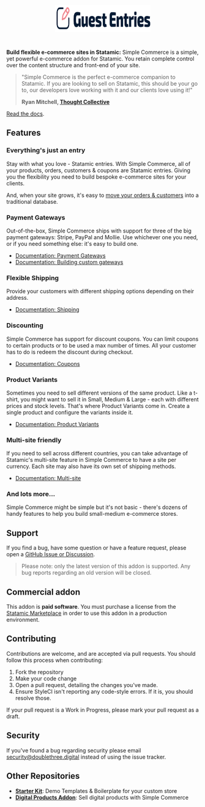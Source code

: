<!-- statamic:hide -->

<p align="center">
<picture>
    <source srcset="./logo-dark.svg" media="(prefers-color-scheme: dark)">
    <img align="center" width="250" height="70" src="./logo-default.svg">
</picture>
</p>
<br>

<!-- /statamic:hide -->

**Build flexible e-commerce sites in Statamic:** Simple Commerce is a simple, yet powerful e-commerce addon for Statamic. You retain complete control over the content structure and front-end of your site.

> "Simple Commerce is the perfect e-commerce companion to Statamic. If you are looking to sell on Statamic, this should be your go to, our developers love working with it and our clients love using it!"
>
> **Ryan Mitchell, [Thought Collective](https://www.thoughtcollective.com/)**

[Read the docs](https://simple-commerce.duncanmcclean.com).

## Features

### Everything's just an entry

Stay with what you love - Statamic entries. With Simple Commerce, all of your products, orders, customers & coupons are Statamic entries. Giving you the flexibility you need to build bespoke e-commerce sites for your clients.

And, when your site grows, it's easy to [move your orders & customers](https://simple-commerce.duncanmcclean.com/database-orders) into a traditional database.

### Payment Gateways

Out-of-the-box, Simple Commerce ships with support for three of the big payment gateways: Stripe, PayPal and Mollie. Use whichever one you need, or if you need something else: it's easy to build one.

-   [Documentation: Payment Gateways](https://simple-commerce.duncanmcclean.com/gateways)
-   [Documentation: Building custom gateways](https://simple-commerce.duncanmcclean.com/extending/custom-gateways)

### Flexible Shipping

Provide your customers with different shipping options depending on their address.

-   [Documentation: Shipping](https://simple-commerce.duncanmcclean.com/shipping)

### Discounting

Simple Commerce has support for discount coupons. You can limit coupons to certain products or to be used a max number of times. All your customer has to do is redeem the discount during checkout.

-   [Documentation: Coupons](https://simple-commerce.duncanmcclean.com/coupons)

### Product Variants

Sometimes you need to sell different versions of the same product. Like a t-shirt, you might want to sell it in Small, Medium & Large - each with different prices and stock levels. That's where Product Variants come in. Create a single product and configure the variants inside it.

-   [Documentation: Product Variants](https://simple-commerce.duncanmcclean.com/product-variants)

### Multi-site friendly

If you need to sell across different countries, you can take advantage of Statamic's multi-site feature in Simple Commerce to have a site per currency. Each site may also have its own set of shipping methods.

-   [Documentation: Multi-site](https://simple-commerce.duncanmcclean.com/multisite)

### And lots more...

Simple Commerce might be simple but it's not basic - there's dozens of handy features to help you build small-medium e-commerce stores.

## Support

If you find a bug, have some question or have a feature request, please open a [GitHub Issue or Discussion](https://github.com/duncanmcclean/simple-commerce/issues/new/choose).

> Please note: only the latest version of this addon is supported. Any bug reports regarding an old version will be closed.

<!-- statamic:hide -->

## Commercial addon

This addon is **paid software**. You must purchase a license from the [Statamic Marketplace](https://statamic.com/cookie-notice) in order to use this addon in a production environment.

## Contributing

Contributions are welcome, and are accepted via pull requests. You should follow this process when contributing:

1. Fork the repository
2. Make your code change
3. Open a pull request, detailing the changes you've made.
4. Ensure StyleCI isn't reporting any code-style errors. If it is, you should resolve those.

If your pull request is a Work in Progress, please mark your pull request as a draft.

## Security

If you've found a bug regarding security please email security@doublethree.digital instead of using the issue tracker.

## Other Repositories

-   [**Starter Kit**](https://github.com/duncanmcclean/sc-starter-kit): Demo Templates & Boilerplate for your custom store
-   [**Digital Products Addon**](https://github.com/duncanmcclean/sc-digital-products): Sell digital products with Simple Commerce

<!-- /statamic:hide -->
